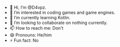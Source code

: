 - 👋 Hi, I’m @D4vpz.
- 👀 I’m interested in coding games and game engines.
- 🌱 I’m currently learning Kotlin.
- 💞️ I’m looking to collaborate on nothing currently.
- 📫 How to reach me: Don't
- 😄 Pronouns: He/him
- ⚡ Fun fact: No

<!---
D4vpz/D4vpz is a ✨ special ✨ repository because its `README.md` (this file) appears on your GitHub profile.
You can click the Preview link to take a look at your changes.
--->
